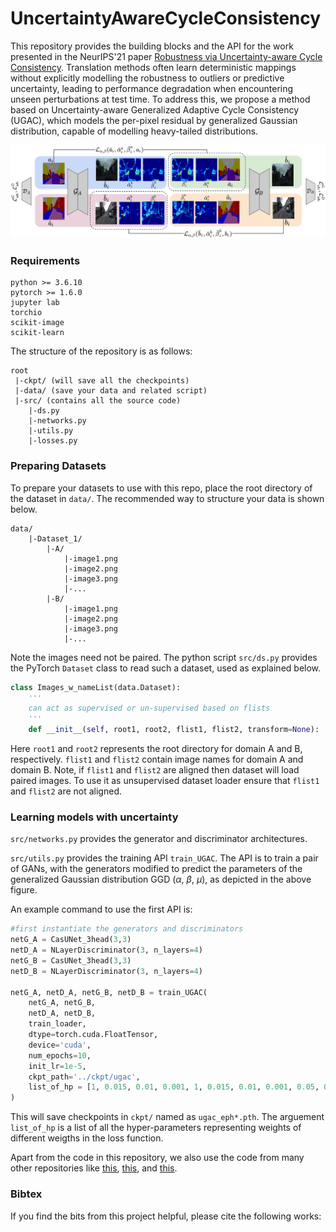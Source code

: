 # UncertaintyAwareCycleConsistency
This repository provides the building blocks and the API for the work presented in the NeurIPS'21 paper
[Robustness via Uncertainty-aware Cycle Consistency]().
Translation methods often learn deterministic mappings without explicitly modelling the robustness to outliers or predictive uncertainty, leading to performance degradation when encountering unseen perturbations at test time. To address this, we propose a method based on Uncertainty-aware Generalized Adaptive Cycle Consistency (UGAC), which models the per-pixel residual by generalized Gaussian distribution, capable of modelling heavy-tailed distributions.

![](./arch.png)

### Requirements
```
python >= 3.6.10
pytorch >= 1.6.0
jupyter lab
torchio
scikit-image
scikit-learn
```

The structure of the repository is as follows:
```
root
 |-ckpt/ (will save all the checkpoints)
 |-data/ (save your data and related script)
 |-src/ (contains all the source code)
    |-ds.py 
    |-networks.py
    |-utils.py
    |-losses.py
```

### Preparing Datasets
To prepare your datasets to use with this repo, place the root directory of the dataset in `data/`.
The recommended way to structure your data is shown below.
```
data/
    |-Dataset_1/
        |-A/
            |-image1.png
            |-image2.png
            |-image3.png
            |-...
        |-B/
            |-image1.png
            |-image2.png
            |-image3.png
            |-...
```
Note the images need not be paired. The python script `src/ds.py` provides the PyTorch `Dataset` class to read such a dataset, used as explained below.
```python
class Images_w_nameList(data.Dataset):
    '''
    can act as supervised or un-supervised based on flists
    '''
    def __init__(self, root1, root2, flist1, flist2, transform=None):
```
Here `root1` and `root2` represents the root directory for domain A and B, respectively.
`flist1` and `flist2` contain image names for domain A and domain B. Note, if `flist1` and `flist2` are aligned then dataset will load paired images. To use it as unsupervised dataset loader ensure that `flist1` and `flist2` are not aligned.


### Learning models with uncertainty
`src/networks.py` provides the generator and discriminator architectures.

`src/utils.py` provides the training API `train_UGAC`. The API is to train a pair of GANs, with the generators modified to predict the parameters of the generalized Gaussian distribution GGD ($\alpha$, $\beta$, $\mu$), as depicted in the above figure.

An example command to use the first API is:
```python
#first instantiate the generators and discriminators
netG_A = CasUNet_3head(3,3)
netD_A = NLayerDiscriminator(3, n_layers=4)
netG_B = CasUNet_3head(3,3)
netD_B = NLayerDiscriminator(3, n_layers=4)

netG_A, netD_A, netG_B, netD_B = train_UGAC(
    netG_A, netG_B,
    netD_A, netD_B,
    train_loader,
    dtype=torch.cuda.FloatTensor,
    device='cuda',
    num_epochs=10,
    init_lr=1e-5,
    ckpt_path='../ckpt/ugac',
    list_of_hp = [1, 0.015, 0.01, 0.001, 1, 0.015, 0.01, 0.001, 0.05, 0.05, 0.01],
)
```
This will save checkpoints in `ckpt/` named as `ugac_eph*.pth`. The arguement `list_of_hp` is a list of all the hyper-parameters representing weights of different weigths in the loss function.

Apart from the code in this repository, we also use the code from many other repositories like [this](https://github.com/junyanz/pytorch-CycleGAN-and-pix2pix), [this](https://github.com/taey16/pix2pixBEGAN.pytorch), and [this](https://github.com/aitorzip/PyTorch-CycleGAN).

### Bibtex
If you find the bits from this project helpful, please cite the following works:
<!-- ```
@article{upadhyay2021uncertainty,
  title={Robustness via Uncertainty-aware Cycle Consistency},
  author={Upadhyay, Uddeshya and Chen, Yanbei and Akata, Zeynep},
  journal={arXiv preprint arXiv:2102.11747},
  year={2021}
}
``` -->
